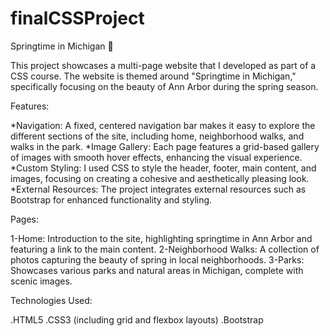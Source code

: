 # finalCSSProject

Springtime in Michigan 🌸

This project showcases a multi-page website that I developed as part of a CSS course. The website is themed around "Springtime in Michigan," specifically focusing on the beauty of Ann Arbor during the spring season.

Features:

*Navigation: A fixed, centered navigation bar makes it easy to explore the different sections of the site, including home, neighborhood walks, and walks in the park.
*Image Gallery: Each page features a grid-based gallery of images with smooth hover effects, enhancing the visual experience.
*Custom Styling: I used CSS to style the header, footer, main content, and images, focusing on creating a cohesive and aesthetically pleasing look.
*External Resources: The project integrates external resources such as  Bootstrap for enhanced functionality and styling.


Pages:

1-Home: Introduction to the site, highlighting springtime in Ann Arbor and featuring a link to the main content.
2-Neighborhood Walks: A collection of photos capturing the beauty of spring in local neighborhoods.
3-Parks: Showcases various parks and natural areas in Michigan, complete with scenic images.


Technologies Used:

.HTML5
.CSS3 (including grid and flexbox layouts)
.Bootstrap
